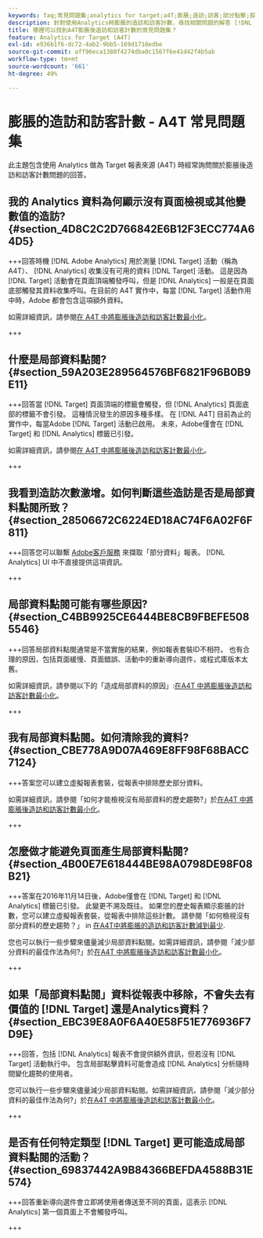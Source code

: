 ```yaml
---
keywords: faq;常見問題集;analytics for target;a4T;膨脹;造訪;訪客;部分點擊;孤立的;孤立
description: 針對使用Analytics時膨脹的造訪和訪客計數，尋找相關問題的解答 [!DNL Target] (A4T)。 了解如何將「部分資料」減到最少。
title: 哪裡可以找到A4T膨脹後造訪和訪客計數的常見問題集？
feature: Analytics for Target (A4T)
exl-id: e936b1f6-dc72-4ab2-9bb5-169d1710edbe
source-git-commit: aff96eca1380f4274dba0c1567f6e41d42f4b5ab
workflow-type: tm+mt
source-wordcount: '661'
ht-degree: 49%

---
```


# 膨脹的造訪和訪客計數 - A4T 常見問題集

此主題包含使用 Analytics 做為 Target 報表來源 (A4T) 時經常詢問關於膨脹後造訪和訪客計數問題的回答。

## 我的 Analytics 資料為何顯示沒有頁面檢視或其他變數值的造訪? {#section_4D8C2C2D766842E6B12F3ECC774A64D5}

+++回答時機 [!DNL Adobe Analytics] 用於測量 [!DNL Target] 活動（稱為A4T）、 [!DNL Analytics] 收集沒有可用的資料 [!DNL Target] 活動。 這是因為 [!DNL Target] 活動會在頁面頂端觸發呼叫，但是 [!DNL Analytics] 一般是在頁面底部觸發其資料收集呼叫。在目前的 A4T 實作中，每當 [!DNL Target] 活動作用中時，Adobe 都會包含這項額外資料。 

如需詳細資訊，請參閱[在 A4T 中將膨脹後造訪和訪客計數最小化](/help/main/c-integrating-target-with-mac/a4t/c-a4t-troubleshooting/minimizing-inflated-visit-and-visitor-counts-a4t.md#concept_A515C2DE126E44B6AD97754C2C6D5235)。

+++

## 什麼是局部資料點閱? {#section_59A203E289564576BF6821F96B0B9E11}

+++回答當 [!DNL Target] 頁面頂端的標籤會觸發，但 [!DNL Analytics] 頁面底部的標籤不會引發。 這種情況發生的原因多種多樣。 在 [!DNL A4T] 目前為止的實作中，每當Adobe [!DNL Target] 活動已啟用。 未來，Adobe僅會在 [!DNL Target] 和 [!DNL Analytics] 標籤已引發。

如需詳細資訊，請參閱[在 A4T 中將膨脹後造訪和訪客計數最小化](/help/main/c-integrating-target-with-mac/a4t/c-a4t-troubleshooting/minimizing-inflated-visit-and-visitor-counts-a4t.md#concept_A515C2DE126E44B6AD97754C2C6D5235)。

+++

## 我看到造訪次數激增。如何判斷這些造訪是否是局部資料點閱所致？ {#section_28506672C6224ED18AC74F6A02F6F811}

+++回答您可以聯繫 [Adobe客戶服務](/help/main/cmp-resources-and-contact-information.md#reference_ACA3391A00EF467B87930A450050077C) 來擷取「部分資料」報表。 [!DNL Analytics] UI 中不直接提供這項資訊。

+++

## 局部資料點閱可能有哪些原因? {#section_C4BB9925CE6444BE8CB9FBEFE5085546}

+++回答局部資料點閱通常是不當實施的結果，例如報表套裝ID不相符。 也有合理的原因，包括頁面緩慢、頁面錯誤、活動中的重新導向選件，或程式庫版本太舊。

如需詳細資訊，請參閱以下的「造成局部資料的原因」:[在A4T 中將膨脹後造訪和訪客計數最小化](/help/main/c-integrating-target-with-mac/a4t/c-a4t-troubleshooting/minimizing-inflated-visit-and-visitor-counts-a4t.md#concept_A515C2DE126E44B6AD97754C2C6D5235)。

+++

## 我有局部資料點閱。如何清除我的資料? {#section_CBE778A9D07A469E8FF98F68BACC7124}

+++答案您可以建立虛擬報表套裝，從報表中排除歷史部分資料。

如需詳細資訊，請參閱「如何才能檢視沒有局部資料的歷史趨勢?」於[在A4T 中將膨脹後造訪和訪客計數最小化](/help/main/c-integrating-target-with-mac/a4t/c-a4t-troubleshooting/minimizing-inflated-visit-and-visitor-counts-a4t.md#concept_A515C2DE126E44B6AD97754C2C6D5235)。

+++

## 怎麼做才能避免頁面產生局部資料點閱? {#section_4B00E7E618444BE98A0798DE98F08B21}

+++答案在2016年11月14日後，Adobe僅會在 [!DNL Target] 和 [!DNL Analytics] 標籤已引發。 此變更不溯及既往。 如果您的歷史報表顯示膨脹的計數，您可以建立虛擬報表套裝，從報表中排除這些計數。 請參閱「如何檢視沒有部分資料的歷史趨勢？」 in [在A4T中將膨脹的造訪和訪客計數減到最少](/help/main/c-integrating-target-with-mac/a4t/c-a4t-troubleshooting/minimizing-inflated-visit-and-visitor-counts-a4t.md#concept_A515C2DE126E44B6AD97754C2C6D5235).

您也可以執行一些步驟來儘量減少局部資料點閱。如需詳細資訊，請參閱「減少部分資料的最佳作法為何?」於[在A4T 中將膨脹後造訪和訪客計數最小化](/help/main/c-integrating-target-with-mac/a4t/c-a4t-troubleshooting/minimizing-inflated-visit-and-visitor-counts-a4t.md#concept_A515C2DE126E44B6AD97754C2C6D5235)。

+++

## 如果「局部資料點閱」資料從報表中移除，不會失去有價值的 [!DNL Target] 還是Analytics資料？ {#section_EBC39E8A0F6A40E58F51E776936F7D9E}

+++回答，包括 [!DNL Analytics] 報表不會提供額外資訊，但若沒有 [!DNL Target] 活動執行中。 包含局部點擊資料可能會造成 [!DNL Analytics] 分析隨時間變化趨勢的使用者。

您可以執行一些步驟來儘量減少局部資料點閱。如需詳細資訊，請參閱「減少部分資料的最佳作法為何?」於[在A4T 中將膨脹後造訪和訪客計數最小化](/help/main/c-integrating-target-with-mac/a4t/c-a4t-troubleshooting/minimizing-inflated-visit-and-visitor-counts-a4t.md#concept_A515C2DE126E44B6AD97754C2C6D5235)。

+++

## 是否有任何特定類型 [!DNL Target] 更可能造成局部資料點閱的活動？ {#section_69837442A9B84366BEFDA4588B31E574}

+++回答重新導向選件會立即將使用者傳送至不同的頁面，這表示 [!DNL Analytics] 第一個頁面上不會觸發呼叫。

+++